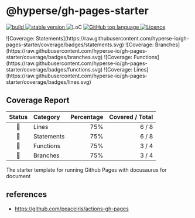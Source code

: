 # @hyperse/gh-pages-starter

<p align="left">
  <a aria-label="Build" href="https://github.com/hyperse-io/gh-pages-starter/actions?query=workflow%3ACI">
    <img alt="build" src="https://img.shields.io/github/actions/workflow/status/hyperse-io/gh-pages-starter/ci-integrity.yml?branch=main&label=ci&logo=github&style=flat-quare&labelColor=000000" />
  </a>
  <a aria-label="stable version" href="https://www.npmjs.com/package/@hyperse/gh-pages-starter">
    <img alt="stable version" src="https://img.shields.io/npm/v/%40hyperse%2Fgh-pages-starter?branch=main&label=version&logo=npm&style=flat-quare&labelColor=000000" />
  </a>
  <a>
    <img alt="LoC" src="https://img.shields.io/bundlephobia/min/%40hyperse%2Fgh-pages-starter?style=flat-quare&labelColor=000000" />
  </a>
  <a aria-label="Top language" href="https://github.com/hyperse-io/gh-pages-starter/search?l=typescript">
    <img alt="GitHub top language" src="https://img.shields.io/github/languages/top/hyperse-io/gh-pages-starter?style=flat-square&labelColor=000&color=blue">
  </a>
  <a aria-label="Licence" href="https://github.com/hyperse-io/gh-pages-starter/blob/main/LICENSE">
    <img alt="Licence" src="https://img.shields.io/github/license/hyperse-io/gh-pages-starter?style=flat-quare&labelColor=000000" />
  </a>
</p>
![Coverage: Statements](https://raw.githubusercontent.com/hyperse-io/gh-pages-starter/coverage/badges/statements.svg)
![Coverage: Branches](https://raw.githubusercontent.com/hyperse-io/gh-pages-starter/coverage/badges/branches.svg)
![Coverage: Functions](https://raw.githubusercontent.com/hyperse-io/gh-pages-starter/coverage/badges/functions.svg)
![Coverage: Lines](https://raw.githubusercontent.com/hyperse-io/gh-pages-starter/coverage/badges/lines.svg)

<!-- hyperse-vitest-coverage-reporter-marker-readme -->

## Coverage Report

<table> <thead> <tr> <th align="center">Status</th> <th align="left">Category</th> <th align="right">Percentage</th> <th align="right">Covered / Total</th> </tr> </thead> <tbody> <tr> <td align="center">🔵</td> <td align="left">Lines</td> <td align="right">75%</td> <td align="right">6 / 8</td> </tr> <tr> <td align="center">🔵</td> <td align="left">Statements</td> <td align="right">75%</td> <td align="right">6 / 8</td> </tr> <tr> <td align="center">🔵</td> <td align="left">Functions</td> <td align="right">75%</td> <td align="right">3 / 4</td> </tr> <tr> <td align="center">🔵</td> <td align="left">Branches</td> <td align="right">75%</td> <td align="right">3 / 4</td> </tr> </tbody> </table>

The starter template for running Github Pages with docusaurus for document

## references

- https://github.com/peaceiris/actions-gh-pages
